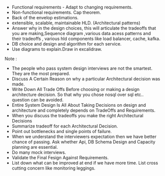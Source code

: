 
- Functional requirements - Adapt to changing requirements.
- Non-functional requirements. Cap theorem.
- Back of the envelop estimations.
- extensible, scalable, maintainable HLD. (Architectural patterns)
- Answer why in the design choices, this will articulate the tradeoffs that you are making,Sequence diagram ,various data acess patterns and their tradeoffs , various hld components like load balancer, cache, kafka.
- DB choice and design and algorithm for each service.
- Use diagrams to explain.Draw in excalidraw.



Note : 
- The people who pass system design interviews are not the smartest. They are the most prepared.
- Discuss A Certain Reason on why a particular Architectural decision was made.  
- Write Down All Trade Offs Before choosing or making a design architecture decision. So that why you chose nosql over sql etc.. question can be avoided.
- Entire System Design Is All About Taking Decisions on design and architecture and completely depends on TradeOffs and Requirements.
- When you discuss the tradeoffs you make the right Architectural Decisions
- Summarize tradeoff for each Architectural Decision.  
- Point out bottlenecks and single points of failure. 
- When we understand the interviewers expectation then we have better chance of passing. Ask whether Api, DB Schema Design and 
Capacity planning are essential. 
- Do many mock interviews. 
- Validate the Final Fesign Against Requirements.  
- List down what can be improved at end if we have more time.  List cross cutting concern like monitoring leggings.
